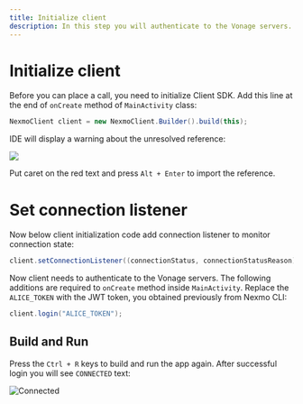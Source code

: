 ```yaml
---
title: Initialize client
description: In this step you will authenticate to the Vonage servers.
---
```


# Initialize client

Before you can place a call, you need to initialize Client SDK. Add this line at the end of `onCreate` method of `MainActivity` class:

```java
NexmoClient client = new NexmoClient.Builder().build(this);
```

IDE will display a warning about the unresolved reference:

![](/screenshots/tutorials/client-sdk/android-shared/missing-import-java.png)

Put caret on the red text and press `Alt + Enter` to import the reference.

# Set connection listener

Now below client initialization code add connection listener to monitor connection state:

```java
client.setConnectionListener((connectionStatus, connectionStatusReason) -> runOnUiThread(() -> connectionStatusTextView.setText(connectionStatus.toString())));
```



Now client needs to authenticate to the Vonage servers. The following additions are required to `onCreate` method inside `MainActivity`. Replace the `ALICE_TOKEN` with the JWT token, you obtained previously from Nexmo CLI:

```java
client.login("ALICE_TOKEN");
```


## Build and Run

Press the `Ctrl + R` keys to build and run the app again. After successful login you will see `CONNECTED` text:

![Connected](/screenshots/tutorials/client-sdk/phone-to-app/connected.png)
